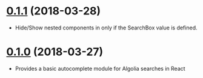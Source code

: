 <a name="0.1.1"></a>
# [0.1.1](https://github.com/skaelv/autocomplete-react/compare/v0.1.0...v0.1.1) (2018-03-28)

- Hide/Show nested components in <Autocomplete> only if the SearchBox value is defined. 


<a name="0.1.0"></a>
# [0.1.0](https://github.com/skaelv/autocomplete-react/compare/v0.0.0...v0.1.0) (2018-03-27)

- Provides a basic autocomplete module for Algolia searches in React
